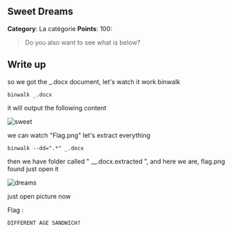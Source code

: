 Sweet Dreams
-------

**Category**: La catégorie **Points**: 100:

> Do you also want to see what is below? 


Write up
-------

so we got the _.docx document, let's watch it work binwalk 

```
binwalk _.docx
```

it will output the following content 

![sweet](https://jenaye.fr/CTF/JUNIORCTF/Sweet-Dreams/binwalk.png)

we can watch "Flag.png" let's extract everything 

```
binwalk --dd=".*" _.docx 
```

then we have folder called " __.docx.extracted ", and here we are,  flag.png found just open it
 
![dreams](https://jenaye.fr/CTF/JUNIORCTF/Sweet-Dreams/zip.png)

just open picture now

Flag :

```
DIFFERENT AGE SANDWICH?
```
